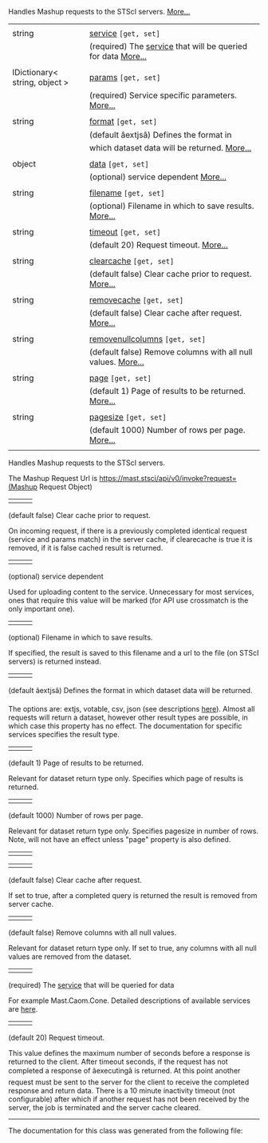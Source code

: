 Handles Mashup requests to the STScI servers.
[More...](class_mashup_1_1_mashup_request.html#details)

|  |  |
| --- | --- |
|  | |
| string | [service](class_mashup_1_1_mashup_request.html#a0efc6308190f132f13f6e480badac057) `[get, set]` |
|  | (required) The [service](_services.html) that will be queried for data [More...](#a0efc6308190f132f13f6e480badac057) |
|  | |
| IDictionary< string, object > | [params](class_mashup_1_1_mashup_request.html#abebc0aa7107f8d97168264f6d585813a) `[get, set]` |
|  | (required) Service specific parameters. [More...](#abebc0aa7107f8d97168264f6d585813a) |
|  | |
| string | [format](class_mashup_1_1_mashup_request.html#ab45c0f21d5f99662e9fc1eee3bef8b2f) `[get, set]` |
|  | (default âextjsâ) Defines the format in which dataset data will be returned. [More...](#ab45c0f21d5f99662e9fc1eee3bef8b2f) |
|  | |
| object | [data](class_mashup_1_1_mashup_request.html#a988c2eb15fd290708ba884f7b129cef8) `[get, set]` |
|  | (optional) service dependent [More...](#a988c2eb15fd290708ba884f7b129cef8) |
|  | |
| string | [filename](class_mashup_1_1_mashup_request.html#a796dd5b0cc100f026f2c6504ebd3e1b4) `[get, set]` |
|  | (optional) Filename in which to save results. [More...](#a796dd5b0cc100f026f2c6504ebd3e1b4) |
|  | |
| string | [timeout](class_mashup_1_1_mashup_request.html#a15f2ebbecad76b76b74b5a9d235e92e3) `[get, set]` |
|  | (default 20) Request timeout. [More...](#a15f2ebbecad76b76b74b5a9d235e92e3) |
|  | |
| string | [clearcache](class_mashup_1_1_mashup_request.html#a658aa290bff2947487fcc6cddf0f703d) `[get, set]` |
|  | (default false) Clear cache prior to request. [More...](#a658aa290bff2947487fcc6cddf0f703d) |
|  | |
| string | [removecache](class_mashup_1_1_mashup_request.html#a6ecbf12a4d69a175601f45e1d9caecae) `[get, set]` |
|  | (default false) Clear cache after request. [More...](#a6ecbf12a4d69a175601f45e1d9caecae) |
|  | |
| string | [removenullcolumns](class_mashup_1_1_mashup_request.html#a13184e62eec51c7fa34798a30e8457f6) `[get, set]` |
|  | (default false) Remove columns with all null values. [More...](#a13184e62eec51c7fa34798a30e8457f6) |
|  | |
| string | [page](class_mashup_1_1_mashup_request.html#a62fb34735c8ec8e683263619fa8c9a6c) `[get, set]` |
|  | (default 1) Page of results to be returned. [More...](#a62fb34735c8ec8e683263619fa8c9a6c) |
|  | |
| string | [pagesize](class_mashup_1_1_mashup_request.html#acb0bf2f4c807422144d80fa9ce45603c) `[get, set]` |
|  | (default 1000) Number of rows per page. [More...](#acb0bf2f4c807422144d80fa9ce45603c) |
|  | |

Handles Mashup requests to the STScI servers.

The Mashup Request Url is https://mast.stsci/api/v0/invoke?request=(Mashup Request Object)

|  |  |  |
| --- | --- | --- |
| |  | | --- | | string Mashup.MashupRequest.clearcache | | getset |

(default false) Clear cache prior to request.

On incoming request, if there is a previously completed identical request (service and params match) in the server cache, if clearecache is true it is removed, if it is false cached result is returned.

|  |  |  |
| --- | --- | --- |
| |  | | --- | | object Mashup.MashupRequest.data | | getset |

(optional) service dependent

Used for uploading content to the service. Unnecessary for most services, ones that require this value will be marked (for API use crossmatch is the only important one).

|  |  |  |
| --- | --- | --- |
| |  | | --- | | string Mashup.MashupRequest.filename | | getset |

(optional) Filename in which to save results.

If specified, the result is saved to this filename and a url to the file (on STScI servers) is returned instead.

|  |  |  |
| --- | --- | --- |
| |  | | --- | | string Mashup.MashupRequest.format | | getset |

(default âextjsâ) Defines the format in which dataset data will be returned.

The options are: extjs, votable, csv, json (see descriptions [here](md_result_formats.html)). Almost all requests will return a dataset, however other result types are possible, in which case this property has no effect. The documentation for specific services specifies the result type.

|  |  |  |
| --- | --- | --- |
| |  | | --- | | string Mashup.MashupRequest.page | | getset |

(default 1) Page of results to be returned.

Relevant for dataset return type only. Specifies which page of results is returned.

|  |  |  |
| --- | --- | --- |
| |  | | --- | | string Mashup.MashupRequest.pagesize | | getset |

(default 1000) Number of rows per page.

Relevant for dataset return type only. Specifies pagesize in number of rows. Note, will not have an effect unless "page" property is also defined.

|  |  |  |
| --- | --- | --- |
| |  | | --- | | IDictionary<string, object> Mashup.MashupRequest.params | | getset |

|  |  |  |
| --- | --- | --- |
| |  | | --- | | string Mashup.MashupRequest.removecache | | getset |

(default false) Clear cache after request.

If set to true, after a completed query is returned the result is removed from server cache.

|  |  |  |
| --- | --- | --- |
| |  | | --- | | string Mashup.MashupRequest.removenullcolumns | | getset |

(default false) Remove columns with all null values.

Relevant for dataset return type only. If set to true, any columns with all null values are removed from the dataset.

|  |  |  |
| --- | --- | --- |
| |  | | --- | | string Mashup.MashupRequest.service | | getset |

(required) The [service](_services.html) that will be queried for data

For example Mast.Caom.Cone. Detailed descriptions of available services are [here](_services.html).

|  |  |  |
| --- | --- | --- |
| |  | | --- | | string Mashup.MashupRequest.timeout | | getset |

(default 20) Request timeout.

This value defines the maximum number of seconds before a response is returned to the client. After timeout seconds, if the request has not completed a response of âexecutingâ is returned. At this point another request must be sent to the server for the client to receive the completed response and return data. There is a 10 minute inactivity timeout (not configurable) after which if another request has not been received by the server, the job is terminated and the server cache cleared.

---

The documentation for this class was generated from the following file: